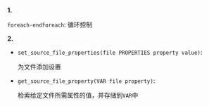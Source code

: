 **1.**

`foreach-endforeach`: 循环控制

**2.**

* `set_source_file_properties(file PROPERTIES property value)`: 

    为文件添加设置

* `get_source_file_property(VAR file property)`:

    检索给定文件所需属性的值，并存储到`VAR`中